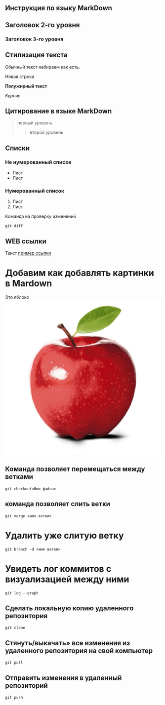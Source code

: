 ## Инструкция по языку MarkDown

## Заголовок 2-го уровня
### Заголовок 3-го уровня

## Стилизация текста
Обычный текст набираем как есть.

Новая строка

**Полужирный текст**

*Курсив*

## Цитирование в языке MarkDown
> первый уровень
>> второй уровень


## Списки
### Не нумерованный список
* Лист
* Лист

### Нумерованный список
1. Лист
2. Лист

Команда на проверку изменений 
``````
git diff
``````

## WEB ссылки

Текст [пример ссылки](htt.example.com "Всплывающая подсказка")



# Добавим как добавлять картинки в Mardown
Это яблоко
![Яблоко](apple.jpg)

## Команда позволяет перемещаться между ветками
``````
git checkout<Имя файла>
``````
##  команда позволяет слить ветки
``````
git merge <имя ветки>
``````
# Удалить уже слитую ветку

``````
git branch -d <имя ветки>
``````

# Увидеть лог коммитов с визуализацией между ними
``````
git log --graph
``````

## Cделать локальную копию удаленного репозитория
``````
git clone
``````
## Cтянуть/выкачать» все изменения из удаленного репозитория на свой компьютер
``````
git pull
``````
## Отправить изменения в удаленный репозиторий
``````
git push
``````



